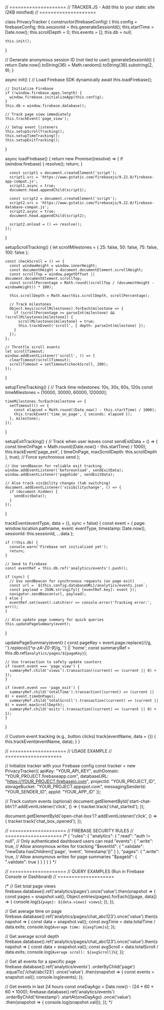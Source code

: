 // ====================
// TRACKER.JS - Add this to your static site (2KB minified)
// ====================

class PrivacyTracker {
  constructor(firebaseConfig) {
    this.config = firebaseConfig;
    this.sessionId = this.generateSessionId();
    this.startTime = Date.now();
    this.scrollDepth = 0;
    this.events = [];
    this.db = null;
    
    this.init();
  }

  // Generate anonymous session ID (not tied to user)
  generateSessionId() {
    return Date.now().toString(36) + Math.random().toString(36).substring(2, 9);
  }

  async init() {
    // Load Firebase SDK dynamically
    await this.loadFirebase();
    
    // Initialize Firebase
    if (!window.firebase.apps.length) {
      window.firebase.initializeApp(this.config);
    }
    this.db = window.firebase.database();

    // Track page view immediately
    this.trackEvent('page_view');

    // Setup event listeners
    this.setupScrollTracking();
    this.setupTimeTracking();
    this.setupExitTracking();
  }

  async loadFirebase() {
    return new Promise((resolve) => {
      if (window.firebase) {
        resolve();
        return;
      }

      const script1 = document.createElement('script');
      script1.src = 'https://www.gstatic.com/firebasejs/9.22.0/firebase-app-compat.js';
      script1.async = true;
      document.head.appendChild(script1);

      const script2 = document.createElement('script');
      script2.src = 'https://www.gstatic.com/firebasejs/9.22.0/firebase-database-compat.js';
      script2.async = true;
      document.head.appendChild(script2);

      script2.onload = () => resolve();
    });
  }

  setupScrollTracking() {
    let scrollMilestones = { 25: false, 50: false, 75: false, 100: false };
    
    const checkScroll = () => {
      const windowHeight = window.innerHeight;
      const documentHeight = document.documentElement.scrollHeight;
      const scrollTop = window.pageYOffset || document.documentElement.scrollTop;
      const scrollPercentage = Math.round((scrollTop / (documentHeight - windowHeight)) * 100);

      this.scrollDepth = Math.max(this.scrollDepth, scrollPercentage);

      // Track milestones
      Object.keys(scrollMilestones).forEach(milestone => {
        if (scrollPercentage >= parseInt(milestone) && !scrollMilestones[milestone]) {
          scrollMilestones[milestone] = true;
          this.trackEvent('scroll', { depth: parseInt(milestone) });
        }
      });
    };

    // Throttle scroll events
    let scrollTimeout;
    window.addEventListener('scroll', () => {
      clearTimeout(scrollTimeout);
      scrollTimeout = setTimeout(checkScroll, 200);
    });
  }

  setupTimeTracking() {
    // Track time milestones: 10s, 30s, 60s, 120s
    const timeMilestones = [10000, 30000, 60000, 120000];
    
    timeMilestones.forEach(milestone => {
      setTimeout(() => {
        const elapsed = Math.round((Date.now() - this.startTime) / 1000);
        this.trackEvent('time_on_page', { seconds: elapsed });
      }, milestone);
    });
  }

  setupExitTracking() {
    // Track when user leaves
    const sendExitData = () => {
      const timeOnPage = Math.round((Date.now() - this.startTime) / 1000);
      this.trackEvent('page_exit', {
        timeOnPage,
        maxScrollDepth: this.scrollDepth
      }, true); // Force synchronous send
    };

    // Use sendBeacon for reliable exit tracking
    window.addEventListener('beforeunload', sendExitData);
    window.addEventListener('pagehide', sendExitData);
    
    // Also track visibility changes (tab switching)
    document.addEventListener('visibilitychange', () => {
      if (document.hidden) {
        sendExitData();
      }
    });
  }

  trackEvent(eventType, data = {}, sync = false) {
    const event = {
      page: window.location.pathname,
      event: eventType,
      timestamp: Date.now(),
      sessionId: this.sessionId,
      ...data
    };

    if (!this.db) {
      console.warn('Firebase not initialized yet');
      return;
    }

    // Send to Firebase
    const eventRef = this.db.ref('analytics/events').push();
    
    if (sync) {
      // Use sendBeacon for synchronous requests (on page exit)
      const url = `${this.config.databaseURL}/analytics/events.json`;
      const payload = JSON.stringify({ [eventRef.key]: event });
      navigator.sendBeacon(url, payload);
    } else {
      eventRef.set(event).catch(err => console.error('Tracking error:', err));
    }

    // Also update page summary for quick queries
    this.updatePageSummary(event);
  }

  updatePageSummary(event) {
    const pageKey = event.page.replace(/\//g, '_').replace(/[^a-zA-Z0-9_]/g, '') || 'home';
    const summaryRef = this.db.ref(`analytics/pages/${pageKey}`);

    // Use transaction to safely update counters
    if (event.event === 'page_view') {
      summaryRef.child('views').transaction((current) => (current || 0) + 1);
    }
    
    if (event.event === 'page_exit') {
      summaryRef.child('totalTime').transaction((current) => (current || 0) + event.timeOnPage);
      summaryRef.child('totalScroll').transaction((current) => (current || 0) + event.maxScrollDepth);
      summaryRef.child('exits').transaction((current) => (current || 0) + 1);
    }
  }

  // Custom event tracking (e.g., button clicks)
  track(eventName, data = {}) {
    this.trackEvent(eventName, data);
  }
}

// ====================
// USAGE EXAMPLE
// ====================

// Initialize tracker with your Firebase config
const tracker = new PrivacyTracker({
  apiKey: "YOUR_API_KEY",
  authDomain: "YOUR_PROJECT.firebaseapp.com",
  databaseURL: "https://YOUR_PROJECT.firebaseio.com",
  projectId: "YOUR_PROJECT_ID",
  storageBucket: "YOUR_PROJECT.appspot.com",
  messagingSenderId: "YOUR_SENDER_ID",
  appId: "YOUR_APP_ID"
});

// Track custom events (optional)
document.getElementById('start-chat-btn')?.addEventListener('click', () => {
  tracker.track('chat_started');
});

document.getElementById('open-chat-box')?.addEventListener('click', () => {
  tracker.track('chat_box_opened');
});

// ====================
// FIREBASE SECURITY RULES
// ====================
/*
{
  "rules": {
    "analytics": {
      ".read": "auth != null", // Only authenticated dashboard users can read
      "events": {
        ".write": true, // Allow anonymous writes for tracking
        "$eventId": {
          ".validate": "newData.hasChildren(['page', 'event', 'timestamp'])"
        }
      },
      "pages": {
        ".write": true, // Allow anonymous writes for page summaries
        "$pageId": {
          ".validate": true
        }
      }
    }
  }
}
*/

// ====================
// QUERY EXAMPLES (Run in Firebase Console or Dashboard)
// ====================

/*
// Get total page views
firebase.database().ref('analytics/pages').once('value').then(snapshot => {
  const pages = snapshot.val();
  Object.entries(pages).forEach(([page, data]) => {
    console.log(`${page}: ${data.views} views`);
  });
});

// Get average time on page
firebase.database().ref('analytics/pages/chat_abc123').once('value').then(snapshot => {
  const data = snapshot.val();
  const avgTime = data.totalTime / data.exits;
  console.log(`Average time: ${avgTime}s`);
});

// Get average scroll depth
firebase.database().ref('analytics/pages/chat_abc123').once('value').then(snapshot => {
  const data = snapshot.val();
  const avgScroll = data.totalScroll / data.exits;
  console.log(`Average scroll: ${avgScroll}%`);
});

// Get all events for a specific page
firebase.database().ref('analytics/events')
  .orderByChild('page')
  .equalTo('/chat/abc123')
  .once('value')
  .then(snapshot => {
    const events = snapshot.val();
    console.log(events);
  });

// Get events in last 24 hours
const oneDayAgo = Date.now() - (24 * 60 * 60 * 1000);
firebase.database().ref('analytics/events')
  .orderByChild('timestamp')
  .startAt(oneDayAgo)
  .once('value')
  .then(snapshot => {
    console.log(snapshot.val());
  });
*/